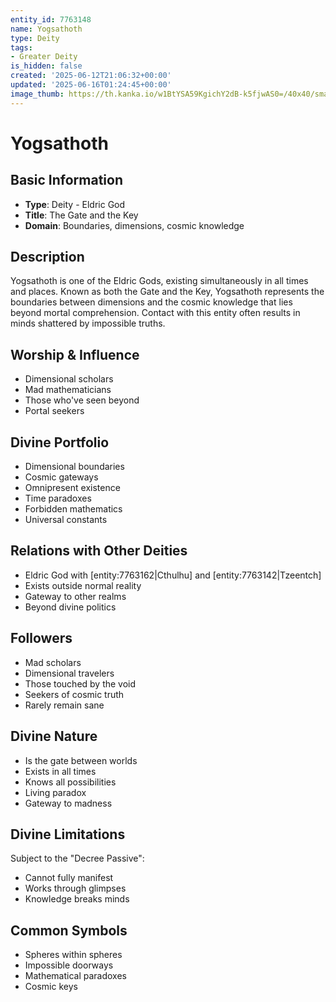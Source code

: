 ```yaml
---
entity_id: 7763148
name: Yogsathoth
type: Deity
tags:
- Greater Deity
is_hidden: false
created: '2025-06-12T21:06:32+00:00'
updated: '2025-06-16T01:24:45+00:00'
image_thumb: https://th.kanka.io/w1BtYSA59KgichY2dB-k5fjwAS0=/40x40/smart/src/campaigns/322885/9f0da608-732b-43b9-bdb5-335992506216.png
---
```


# Yogsathoth

## Basic Information

- **Type**: Deity - Eldric God
- **Title**: The Gate and the Key
- **Domain**: Boundaries, dimensions, cosmic knowledge

## Description

Yogsathoth is one of the Eldric Gods, existing simultaneously in all times and places. Known as both the Gate and the Key, Yogsathoth represents the boundaries between dimensions and the cosmic knowledge that lies beyond mortal comprehension. Contact with this entity often results in minds shattered by impossible truths.

## Worship & Influence

- Dimensional scholars
- Mad mathematicians
- Those who've seen beyond
- Portal seekers

## Divine Portfolio

- Dimensional boundaries
- Cosmic gateways
- Omnipresent existence
- Time paradoxes
- Forbidden mathematics
- Universal constants

## Relations with Other Deities

- Eldric God with [entity:7763162|Cthulhu] and [entity:7763142|Tzeentch]
- Exists outside normal reality
- Gateway to other realms
- Beyond divine politics

## Followers

- Mad scholars
- Dimensional travelers
- Those touched by the void
- Seekers of cosmic truth
- Rarely remain sane

## Divine Nature

- Is the gate between worlds
- Exists in all times
- Knows all possibilities
- Living paradox
- Gateway to madness

## Divine Limitations

Subject to the "Decree Passive":

- Cannot fully manifest
- Works through glimpses
- Knowledge breaks minds

## Common Symbols

- Spheres within spheres
- Impossible doorways
- Mathematical paradoxes
- Cosmic keys